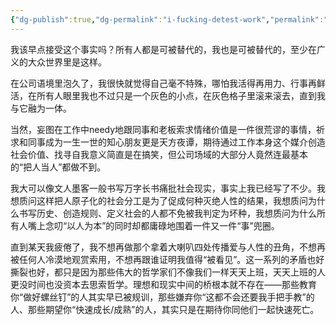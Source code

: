 ```yaml
---
{"dg-publish":true,"dg-permalink":"i-fucking-detest-work","permalink":"/i-fucking-detest-work/"}
---
```



我该早点接受这个事实吗？所有人都是可被替代的，我也是可被替代的，至少在广义的大众世界里是这样。  
  
在公司语境里泡久了，我很快就觉得自己毫不特殊，哪怕我活得再用力、行事再鲜活，在所有人眼里我也不过只是一个灰色的小点，在灰色格子里滚来滚去，直到我与它融为一体。  
  
当然，妄图在工作中needy地跟同事和老板索求情绪价值是一件很荒谬的事情，祈求和同事成为一生一世的知心朋友更是天方夜谭，期待通过工作本身这个媒介创造社会价值、找寻自我意义简直是在搞笑，但公司场域的大部分人竟然连最基本的“把人当人”都做不到。  
  
我大可以像文人墨客一般书写万字长书痛批社会现实，事实上我已经写了不少。我想质问这样把人原子化的社会分工是为了促成何种灭绝人性的结果，我想质问为什么书写历史、创造规则、定义社会的人都不免被我判定为坏种，我想质问为什么所有人嘴上念叨“以人为本”的同时却都庸碌地围着一件又一件“事”兜圈。  
  
直到某天我疲倦了，我不想再做那个拿着大喇叭四处传播爱与人性的丑角，不想再被任何人冷漠地观赏索用，不想再跟谁证明我值得“被看见”。这一系列的矛盾也好撕裂也好，都只是因为那些伟大的哲学家们不像我们一样天天上班，天天上班的人更没时间也没资本去思索哲学。理想和现实中间的桥根本就不存在——那些教育你“做好螺丝钉”的人其实早已被规训，那些嫌弃你“这都不会还要我手把手教”的人、那些期望你“快速成长/成熟”的人，其实只是在期待你同他们一起快速死亡。